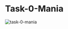 # Task-0-Mania
![task-0-mania](https://user-images.githubusercontent.com/65621525/178202045-c66253e7-70be-4710-af37-639403f1018b.png)
